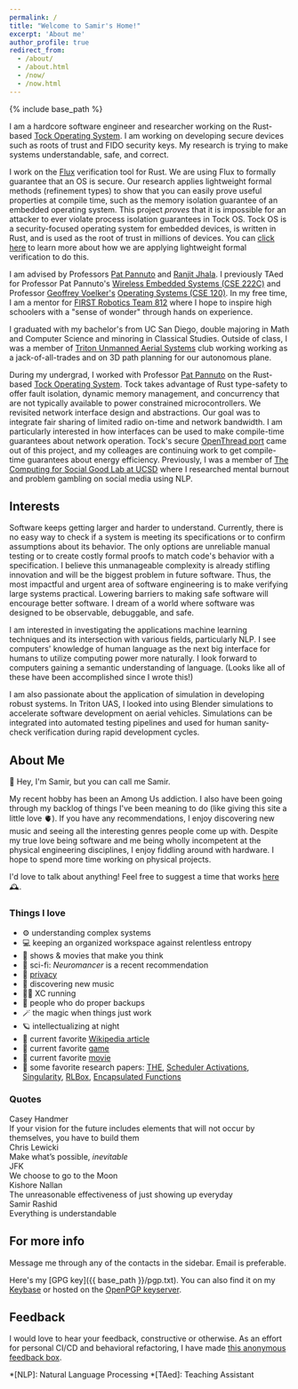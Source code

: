 ```yaml
---
permalink: /
title: "Welcome to Samir's Home!"
excerpt: 'About me'
author_profile: true
redirect_from:
  - /about/
  - /about.html
  - /now/
  - /now.html
---
```

{% include base_path %}

I am a hardcore software engineer and researcher working on the Rust-based [Tock Operating System](https://tockos.org/). I am working on developing secure devices such as roots of trust and FIDO security keys.
My research is trying to make systems understandable, safe, and correct. 

I work on the [Flux](https://github.com/flux-rs/flux) verification tool for Rust. We are using Flux to formally guarantee that an OS is secure. Our research applies lightweight formal methods (refinement types) to show that you can easily prove useful properties at compile time, such as the memory isolation guarantee of an embedded operating system. This project *proves* that it is impossible for an attacker to ever violate process isolation guarantees in Tock OS. Tock OS is a security-focused operating system for embedded devices, is written in Rust, and is used as the root of trust in millions of devices. You can [click here](https://godsped.com/safe-firmware/) to learn more about how we are applying lightweight formal verification to do this.

I am advised by Professors [Pat Pannuto](https://patpannuto.com/) and [Ranjit Jhala](https://ranjitjhala.github.io/). I previously TAed for Professor Pat Pannuto's [Wireless Embedded Systems (CSE 222C)](https://cseweb.ucsd.edu/classes/wi25/cse222C-a/index.html) and Professor [Geoffrey Voelker's](https://cseweb.ucsd.edu/~voelker/) [Operating Systems (CSE 120)](https://cseweb.ucsd.edu/classes/fa24/cse120-a/).
In my free time, I am a mentor for [FIRST Robotics Team 812](https://www.themidnightmechanics.com/) where I hope to inspire high schoolers with a "sense of wonder" through hands on experience.

I graduated with my bachelor's from UC San Diego, double majoring in Math and Computer Science and minoring in Classical Studies. Outside of class, I was a member of [Triton Unmanned Aerial Systems](https://tritonuas.com/) club working working as a jack-of-all-trades and on 3D path planning for our autonomous plane. 

During my undergrad, I worked with Professor [Pat Pannuto](https://patpannuto.com/) on the Rust-based [Tock Operating System](https://tockos.org/). Tock takes advantage of Rust type-safety to offer fault isolation, dynamic memory management, and concurrency that are not typically available to power constrained microcontrollers. We revisited network interface design and abstractions. Our goal was to integrate fair sharing of limited radio on-time and network bandwidth. I am particularly interested in how interfaces can be used to make compile-time guarantees about network operation. Tock's secure [OpenThread port](https://book.tockos.org/course/thread-net/overview) came out of this project, and my colleages are continuing work to get compile-time guarantees about energy efficiency. Previously, I was a member of [The Computing for Social Good Lab at UCSD](https://melsherief.eng.ucsd.edu/research) where I researched mental burnout and problem gambling on social media using NLP.

<!-- I am actively interested in new positions at this time. I am interested in work where I can work on formal verification and/or systems software (Operating Systems, Low-Level, or Performance) and prefer to be able to open source my work. Please check my [resume](https://godsped.com/cv) for links to my past experiences. -->
<!-- update alongside hire.md -->

## Interests

Software keeps getting larger and harder to understand. Currently, there is no easy way to check if a system is meeting its specifications or to confirm assumptions about its behavior. The only options are unreliable manual testing or to create costly formal proofs to match code's behavior with a specification. I believe this unmanageable complexity is already stifling innovation and will be the biggest problem in future software. Thus, the most impactful and urgent area of software engineering is to make verifying large systems practical. Lowering barriers to making safe software will encourage better software. I dream of a world where software was designed to be observable, debuggable, and safe.

I am interested in investigating the applications machine learning techniques and its intersection with various fields, particularly NLP. I see computers' knowledge of human language as the next big interface for humans to utilize computing power more naturally. I look forward to computers gaining a semantic understanding of language. (Looks like all of these have been accomplished since I wrote this!)

I am also passionate about the application of simulation in developing robust systems. In Triton UAS, I looked into using Blender simulations to accelerate software development on aerial vehicles. Simulations can be integrated into automated testing pipelines and used for human sanity-check verification during rapid development cycles.

## About Me

👋 Hey, I'm Samir, but you can call me Samir.

My recent hobby has been an Among Us addiction. I also have been going through my backlog of things I've been meaning to do (like giving this site a little love 🫀). If you have any recommendations, I enjoy discovering new music and seeing all the interesting genres people come up with. Despite my true love being software and me being wholly incompetent at the physical engineering disciplines, I enjoy fiddling around with hardware. I hope to spend more time working on physical projects.

I'd love to talk about anything! Feel free to suggest a time that works [here](https://calendly.com/samir0/30min) 🕰.

### Things I love

- ⚙ understanding complex systems
- 💻 keeping an organized workspace against relentless entropy
- 🤔 shows & movies that make you think
- 📕 sci-fi: *Neuromancer* is a recent recommendation
- 👀 [privacy](https://xkcd.com/1553/)
- 🎵 discovering new music
- 🏃‍♂️ XC running
- 💾 people who do proper backups
- 🪄 the magic when things just work
- 🪐 intellectualizing at night
- 📰 current favorite [Wikipedia article](https://en.wikipedia.org/wiki/Corrupted_Blood_incident)
- 🦍 current favorite [game](https://store.steampowered.com/app/1533390/Gorilla_Tag/)
- 🐳 current favorite [movie](https://en.wikipedia.org/wiki/The_Whale_(2022_film))
- 📜 some favorite research papers: [THE](https://dl.acm.org/doi/pdf/10.1145/363095.363143), [Scheduler Activations](https://dl.acm.org/doi/pdf/10.1145/146941.146944), [Singularity](https://courses.cs.washington.edu/courses/cse551/15sp/papers/singularity-osr07.pdf), [RLBox](https://www.usenix.org/system/files/sec20-narayan.pdf), [Encapsulated Functions](https://dl.acm.org/doi/pdf/10.1145/3625275.3625397)

### Quotes

<div class="commentary-author">Casey Handmer</div>
<div class="commentary-body">
If your vision for the future
includes elements that will not occur
by themselves, you have to build them
</div>

<div class="commentary-author">Chris Lewicki</div>
<div class="commentary-body">
Make what’s possible, <em>inevitable</em>
</div>

<div class="commentary-author">JFK</div>
<div class="commentary-body">
We choose to go to the Moon
</div>

<div class="commentary-author">Kishore Nallan</div>
<div class="commentary-body">
The unreasonable effectiveness of just showing up everyday
</div>

<div class="commentary-author">Samir Rashid</div>
<div class="commentary-body">
Everything is understandable
</div>


## For more info

Message me through any of the contacts in the sidebar. Email is preferable.

Here's my [GPG key]({{ base_path }}/pgp.txt).
You can also find it on my [Keybase](https://keybase.io/samirrashid) or hosted on the [OpenPGP keyserver](https://keys.openpgp.org/vks/v1/by-fingerprint/DE65F61B7AD669C839721530A81CA0CA8957AC94).

## Feedback

I would love to hear your feedback, constructive or otherwise. As an effort for personal CI/CD and behavioral refactoring, I have made [this anonymous feedback box](https://www.admonymous.co/samir).

*[NLP]: Natural Language Processing
*[TAed]: Teaching Assistant
